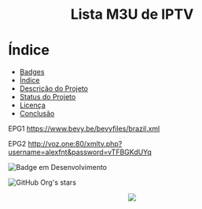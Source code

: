<h1 align="center"> Lista M3U de IPTV </h1>

# Índice 

* [Badges](#badges)
* [Índice](#índice)
* [Descrição do Projeto](#descrição-do-projeto)
* [Status do Projeto](#status-do-Projeto)
* [Licença](#licença)
* [Conclusão](#conclusão)

EPG1
https://www.bevy.be/bevyfiles/brazil.xml

EPG2
http://voz.one:80/xmltv.php?username=alexfnt&password=vTFBGKdUYq

![Badge em Desenvolvimento](http://img.shields.io/static/v1?label=STATUS&message=EM%20DESENVOLVIMENTO&color=GREEN&style=for-the-badge)

![GitHub Org's stars](https://img.shields.io/github/stars/camilafernanda?style=social)

<p align="center">
<img loading="lazy" src="http://img.shields.io/static/v1?label=STATUS&message=EM%20DESENVOLVIMENTO&color=GREEN&style=for-the-badge"/>
</p>
